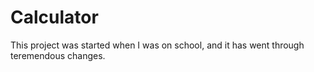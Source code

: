 # Calculator
 This project was started when I was on school, and it has went through teremendous changes.
